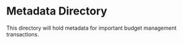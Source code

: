 # Metadata Directory

This directory will hold metadata for important budget management transactions.
